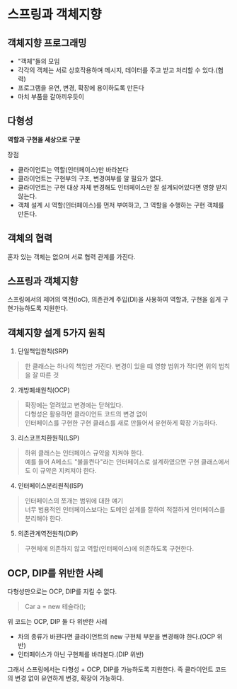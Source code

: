 # 스프링과 객체지향

##  객체지향 프로그래밍
- "객체"들의 모임
- 각각의 객체는 서로 상호작용하며 메시지, 데이터를 주고 받고 처리할 수 있다.(협력)
- 프로그램을 유연, 변경, 확장에 용이하도록 만든다
- 마치 부품을 갈아끼우듯이

##  다형성

**역할과 구현을 세상으로 구분**

 장점
- 클라이언트는 역할(인터페이스)만 바라본다
- 클라이언트는 구현부의 구조, 변경여부를 알 필요가 없다.
- 클라이언트는 구현 대상 자체 변경해도 인터페이스만 잘 설계되어있다면 영향 받지 않는다.
- 객체 설계 시 역할(인터페이스)를 먼저 부여하고, 그 역할을 수행하는 구현 객체를 만든다.

## 객체의 협력
혼자 있는 객체는 없으며 서로 협력 관계를 가진다.

## 스프링과 객체지향
스프링에서의 제어의 역전(IoC), 의존관계 주입(DI)을 사용하여 역할과, 구현을 쉽게 구현가능하도록 지원한다.

## 객체지향 설계 5가지 원칙
1. 단일책임원칙(SRP)
> 한 클래스는 하나의 책임만 가진다.
변경이 있을 떄 영향 범위가 적다면 위의 법칙을 잘 따른 것
2. 개방폐쇄원칙(OCP)
> 확장에는 열려있고 변경에는 닫혀있다.<br>
> 다형성은 활용하면 클라이언트 코드의 변경 없이<br> 
인터페이스를 구현한 구현 클래스를 새로 만들어서 유현하게 확장 가능하다.

3. 리스코프치환원칙(LSP)
> 하위 클래스는 인터페이스 규약을 지켜야 한다.<br> 예를 들어 A메소드 "불을켠다"라는 인터페이스로 설계하였으면 구현 클래스에서도 이 규약은 지켜져야 한다.
4. 인터페이스분리원칙(ISP)
> 인터페이스의 쪼개는 범위에 대한 얘기<br>
> 너무 범용적인 인터페이스보다는 도메인 설계를 잘하여 적절하게 인터페이스를 분리해야 한다.

5. 의존관계역전원칙(DIP)
> 구현체에 의존하지 않고 역할(인터페이스)에 의존하도록 구현한다.

## OCP, DIP를 위반한 사례
다형성만으로는 OCP, DIP를 지킬 수 없다.
> Car a = new 테슬라();<br>

위 코드는 OCP, DIP 둘 다 위반한 사례
- 차의 종류가 바뀐다면 클라이언트의 new 구현체 부분을 변경해야 한다.(OCP 위반)
- 인터페이스가 아닌 구현체를 바라본다.(DIP 위반)

그래서 스프링에서는 다형성 + OCP, DIP를 가능하도록 지원한다.
즉 클라이언트 코드의 변경 없이 유연하게 변경, 확장이 가능하다.













